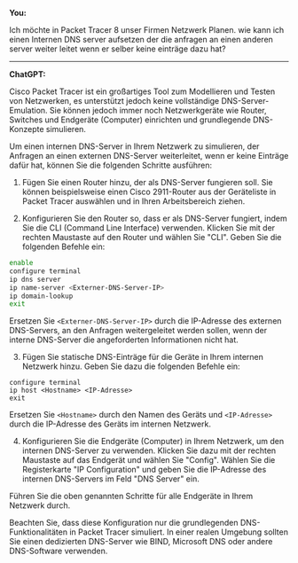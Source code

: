 **You:**

Ich möchte in Packet Tracer 8 unser Firmen Netzwerk Planen. wie kann ich einen Internen DNS server aufsetzen der die anfragen an einen anderen server weiter leitet wenn er selber keine einträge dazu hat?

* * *

**ChatGPT:**

Cisco Packet Tracer ist ein großartiges Tool zum Modellieren und Testen von Netzwerken, es unterstützt jedoch keine vollständige DNS-Server-Emulation. Sie können jedoch immer noch Netzwerkgeräte wie Router, Switches und Endgeräte (Computer) einrichten und grundlegende DNS-Konzepte simulieren.

Um einen internen DNS-Server in Ihrem Netzwerk zu simulieren, der Anfragen an einen externen DNS-Server weiterleitet, wenn er keine Einträge dafür hat, können Sie die folgenden Schritte ausführen:

1.  Fügen Sie einen Router hinzu, der als DNS-Server fungieren soll. Sie können beispielsweise einen Cisco 2911-Router aus der Geräteliste in Packet Tracer auswählen und in Ihren Arbeitsbereich ziehen.
    
2.  Konfigurieren Sie den Router so, dass er als DNS-Server fungiert, indem Sie die CLI (Command Line Interface) verwenden. Klicken Sie mit der rechten Maustaste auf den Router und wählen Sie "CLI". Geben Sie die folgenden Befehle ein:
    

```bash
enable
configure terminal
ip dns server
ip name-server <Externer-DNS-Server-IP>
ip domain-lookup
exit
```

Ersetzen Sie `<Externer-DNS-Server-IP>` durch die IP-Adresse des externen DNS-Servers, an den Anfragen weitergeleitet werden sollen, wenn der interne DNS-Server die angeforderten Informationen nicht hat.

3.  Fügen Sie statische DNS-Einträge für die Geräte in Ihrem internen Netzwerk hinzu. Geben Sie dazu die folgenden Befehle ein:

```php-template
configure terminal
ip host <Hostname> <IP-Adresse>
exit
```

Ersetzen Sie `<Hostname>` durch den Namen des Geräts und `<IP-Adresse>` durch die IP-Adresse des Geräts im internen Netzwerk.

4.  Konfigurieren Sie die Endgeräte (Computer) in Ihrem Netzwerk, um den internen DNS-Server zu verwenden. Klicken Sie dazu mit der rechten Maustaste auf das Endgerät und wählen Sie "Config". Wählen Sie die Registerkarte "IP Configuration" und geben Sie die IP-Adresse des internen DNS-Servers im Feld "DNS Server" ein.

Führen Sie die oben genannten Schritte für alle Endgeräte in Ihrem Netzwerk durch.

Beachten Sie, dass diese Konfiguration nur die grundlegenden DNS-Funktionalitäten in Packet Tracer simuliert. In einer realen Umgebung sollten Sie einen dedizierten DNS-Server wie BIND, Microsoft DNS oder andere DNS-Software verwenden.